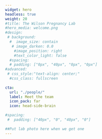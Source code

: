 ```yaml
---
widget: hero
headless: true
weight: 20
#title: The Wilson Pregnancy Lab
#hero_media: welcome.png
#design:
 # background:
  #  image_size: contain
   # image_darken: 0.0
    #image_position: right
    #text_color_light: false
  #spacing:
  # padding: ["0px", "40px", "0px", "0px"]
#advanced:
 # css_style:"text-align: center;"
  #css_class: fullscreen
  
cta:
  url: "./people/"
  label: Meet the team
  icon_pack: far
  icon: head-side-brain
  
#spacing:
 #  padding: ["40px", "0", "40px", "0"]
   
##Put lab photo here when we get one
---
```


